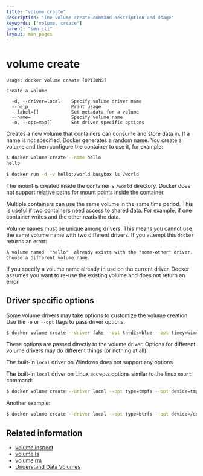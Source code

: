 ```yaml
---
title: "volume create"
description: "The volume create command description and usage"
keywords: ["volume, create"]
parent: "smn_cli"
layout: man_pages
---
```


# volume create

    Usage: docker volume create [OPTIONS]

    Create a volume

      -d, --driver=local    Specify volume driver name
      --help                Print usage
      --label=[]            Set metadata for a volume
      --name=               Specify volume name
      -o, --opt=map[]       Set driver specific options

Creates a new volume that containers can consume and store data in. If a name is not specified, Docker generates a random name. You create a volume and then configure the container to use it, for example:

```bash
$ docker volume create --name hello
hello

$ docker run -d -v hello:/world busybox ls /world
```

The mount is created inside the container's `/world` directory. Docker does not support relative paths for mount points inside the container.

Multiple containers can use the same volume in the same time period. This is useful if two containers need access to shared data. For example, if one container writes and the other reads the data.

Volume names must be unique among drivers.  This means you cannot use the same volume name with two different drivers.  If you attempt this `docker` returns an error:

```
A volume named  "hello"  already exists with the "some-other" driver. Choose a different volume name.
```

If you specify a volume name already in use on the current driver, Docker assumes you want to re-use the existing volume and does not return an error.   

## Driver specific options

Some volume drivers may take options to customize the volume creation. Use the `-o` or `--opt` flags to pass driver options:

```bash
$ docker volume create --driver fake --opt tardis=blue --opt timey=wimey
```

These options are passed directly to the volume driver. Options for
different volume drivers may do different things (or nothing at all).

The built-in `local` driver on Windows does not support any options.

The built-in `local` driver on Linux accepts options similar to the linux `mount`
command:

```bash
$ docker volume create --driver local --opt type=tmpfs --opt device=tmpfs --opt o=size=100m,uid=1000
```

Another example:

```bash
$ docker volume create --driver local --opt type=btrfs --opt device=/dev/sda2
```


## Related information

* [volume inspect](volume_inspect.md)
* [volume ls](volume_ls.md)
* [volume rm](volume_rm.md)
* [Understand Data Volumes](../../userguide/containers/dockervolumes.md)
